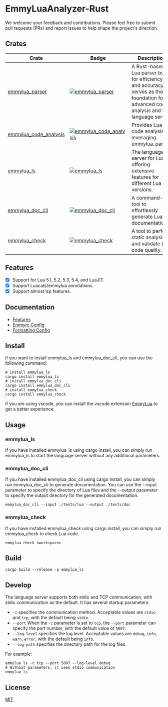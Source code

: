 # EmmyLuaAnalyzer-Rust

We welcome your feedback and contributions. Please feel free to submit pull requests (PRs) and report issues to help shape the project's direction.

## Crates

| Crate | Badge | Description |
| ----- | ----- | ----------- |
| [emmylua_parser](./crates/emmylua_parser) | [![emmylua_parser](https://img.shields.io/crates/v/emmylua_parser.svg)](https://crates.io/crates/emmylua_parser) | A Rust-based Lua parser built for efficiency and accuracy. It serves as the foundation for advanced code analysis and the language server. |
| [emmylua_code_analysis](./crates/emmylua_code_analysis) | [![emmylua_code_analysis](https://img.shields.io/crates/v/emmylua_code_analysis.svg)](https://crates.io/crates/emmylua_code_analysis) | Provides Lua code analysis by leveraging emmylua_parser. |
| [emmylua_ls](./crates/emmylua_ls) | [![emmylua_ls](https://img.shields.io/crates/v/emmylua_ls.svg)](https://crates.io/crates/emmylua_ls) | The language server for Lua, offering extensive features for different Lua versions. |
| [emmylua_doc_cli](./crates/emmylua_doc_cli/) | [![emmylua_doc_cli](https://img.shields.io/crates/v/emmylua_doc_cli.svg)](https://crates.io/crates/emmylua_doc_cli) | A command-line tool to effortlessly generate Lua API documentation. |
| [emmylua_check](./crates/emmylua_check) | [![emmylua_check](https://img.shields.io/crates/v/emmylua_check.svg)](https://crates.io/crates/emmylua_check) | A tool to perform static analysis and validate Lua code quality. |

## Features

- [x] Support for Lua 5.1, 5.2, 5.3, 5.4, and LuaJIT.
- [x] Support Luacats/emmylua annotations.
- [x] Support almost lsp features.

## Documentation

- [Features](./docs/features/features_EN.md)
- [Emmyrc Config](./docs/config/emmyrc_json_EN.md)
- [Formatting Config](https://github.com/CppCXY/EmmyLuaCodeStyle/blob/master/README_EN.md)

## Install

if you want to install emmylua_ls and emmylua_doc_cli, you can use the following command:
```shell
# install emmylua_ls 
cargo install emmylua_ls
# install emmylua_doc_cli
cargo install emmylua_doc_cli
# install emmylua_check
cargo install emmylua_check
```

if you are using vscode, you can install the vscode extension [EmmyLua](https://marketplace.visualstudio.com/items?itemName=tangzx.emmylua) to get a better experience.

## Usage

### emmylua_ls

If you have installed emmylua_ls using cargo install, you can simply run emmylua_ls to start the language server without any additional parameters.

### emmylua_doc_cli

If you have installed emmylua_doc_cli using cargo install, you can simply run emmylua_doc_cli to generate documentation. You can use the --input parameter to specify the directory of Lua files and the --output parameter to specify the output directory for the generated documentation.

```shell
emmylua_doc_cli --input ./tests/lua --output ./tests/doc
```

### emmylua_check

If you have installed emmylua_check using cargo install, you can simply run emmylua_check to check Lua code.

```shell
emmylua_check <workspace>
```


## Build

```shell
cargo build --release -p emmylua_ls
```

## Develop

The language server supports both stdio and TCP communication, with stdio communication as the default. It has several startup parameters:
- `-c` specifies the communication method. Acceptable values are `stdio` and `tcp`, with the default being `stdio`.
- `--port` When the `-c` parameter is set to `tcp`, the `--port` parameter can specify the port number, with the default value of `5007`.
- `--log-level` specifies the log level. Acceptable values are `debug`, `info`, `warn`, `error`, with the default being `info`.
- `--log-path` specifies the directory path for the log files.

For example:

```shell
emmylua_ls -c tcp --port 5007 --log-level debug
# Without parameters, it uses stdio communication
emmylua_ls
```

## License

[MIT](./LICENSE)
